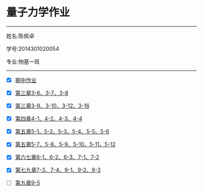 

# 量子力学作业

---

姓名:陈佩卓

学号:2014301020054

专业:物基一班

---

- [x] [期中作业](https://www.zybuluo.com/2014301020054/note/563422)

- [x] [第三章3-6、3-7、3-8](https://www.zybuluo.com/2014301020054/note/564281)

- [x] [第三章3-9、3-10、3-12、3-16](https://www.zybuluo.com/2014301020054/note/569456)

- [x] [第四章4-1、4-2、4-3、4-4](https://www.zybuluo.com/2014301020054/note/576758)

- [x] [第五章5-1、5-2、5-3、5-4、5-5、5-6](https://www.zybuluo.com/2014301020054/note/585736)

- [x] [第五章5-7、5-8、5-9、5-10、5-11、5-12](https://www.zybuluo.com/2014301020054/note/595199)

- [x] [第六七章6-1、6-2、6-3、7-1、7-2](https://www.zybuluo.com/2014301020054/note/601638)

- [x] [第七九章7-3、7-4、9-1、9-2、9-3](https://www.zybuluo.com/2014301020054/note/610232)

- [ ] [第九章9-5](https://www.zybuluo.com/2014301020054/note/618772)
